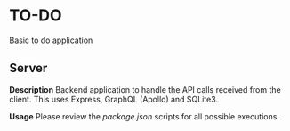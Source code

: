 # TO-DO
Basic to do application

## Server
__Description__
Backend application to handle the API calls received from the client. This uses Express, GraphQL (Apollo) and SQLite3.

__Usage__
Please review the _package.json_ scripts for all possible executions.

